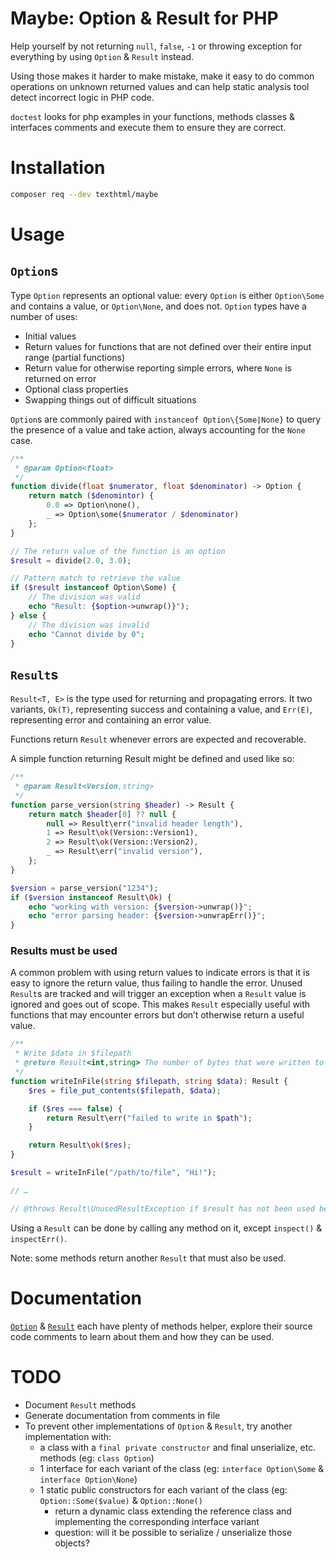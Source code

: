 # Maybe: Option & Result for PHP

Help yourself by not returning `null`, `false`, `-1` or throwing exception
for everything by using `Option` & `Result` instead.

Using those makes it harder to make mistake, make it easy to do common
operations on unknown returned values and can help static analysis tool detect
incorrect logic in PHP code.

`doctest` looks for php examples in your functions, methods classes & interfaces
comments and execute them to ensure they are correct.

# Installation

```sh
composer req --dev texthtml/maybe
```

# Usage

## `Option`s

Type `Option` represents an optional value: every `Option` is either
`Option\Some` and contains a value, or `Option\None`, and does not. `Option`
types have a number of uses:

* Initial values
* Return values for functions that are not defined over their entire input range (partial functions)
* Return value for otherwise reporting simple errors, where `None` is returned on error
* Optional class properties
* Swapping things out of difficult situations

`Option`s are commonly paired with `instanceof Option\{Some|None}` to query the
presence of a value and take action, always accounting for the `None` case.

```php
/**
 * @param Option<float>
 */
function divide(float $numerator, float $denominator) -> Option {
    return match ($denomintor) {
        0.0 => Option\none(),
        _ => Option\some($numerator / $denominator)
    };
}

// The return value of the function is an option
$result = divide(2.0, 3.0);

// Pattern match to retrieve the value
if ($result instanceof Option\Some) {
    // The division was valid
    echo "Result: {$option->unwrap()}");
} else {
    // The division was invalid
    echo "Cannot divide by 0";
}
```

## `Result`s

`Result<T, E>` is the type used for returning and propagating errors. It two
variants, `Ok(T)`, representing success and containing a value, and `Err(E)`,
representing error and containing an error value.

Functions return `Result` whenever errors are expected and recoverable.

A simple function returning Result might be defined and used like so:

```php
/**
 * @param Result<Version,string>
 */
function parse_version(string $header) -> Result {
    return match $header[0] ?? null {
        null => Result\err("invalid header length"),
        1 => Result\ok(Version::Version1),
        2 => Result\ok(Version::Version2),
        _ => Result\err("invalid version"),
    };
}

$version = parse_version("1234");
if ($version instanceof Result\Ok) {
    echo "working with version: {$version->unwrap()}";
    echo "error parsing header: {$version->unwrapErr()}";
}
```

### Results must be used

A common problem with using return values to indicate errors is that it is easy
to ignore the return value, thus failing to handle the error. Unused `Result`s
are tracked and will trigger an exception when a `Result` value is ignored and
goes out of scope. This makes `Result` especially useful with functions that may
encounter errors but don’t otherwise return a useful value.

```php
/**
 * Write $data in $filepath
 * @return Result<int,string> The number of bytes that were written to the file if Ok, an error message otherwise
 */
function writeInFile(string $filepath, string $data): Result {
    $res = file_put_contents($filepath, $data);

    if ($res === false) {
        return Result\err("failed to write in $path");
    }

    return Result\ok($res);
}

$result = writeInFile("/path/to/file", "Hi!");

// …

// @throws Result\UnusedResultException if $result has not been used before
```

Using a `Result` can be done by calling any method on it, except `inspect()` & `inspectErr()`.

Note: some methods return another `Result` that must also be used.

# Documentation

[`Option`](https://github.com/texthtml/maybe/blob/main/src/Option.php) &
[`Result`](https://github.com/texthtml/maybe/blob/main/src/Result.php) each have
plenty of methods helper, explore their source code comments to learn about them
and how they can be used.

# TODO

* Document `Result` methods
* Generate documentation from comments in file
* To prevent other implementations of `Option` & `Result`, try another implementation with:
    * a class with a `final private constructor` and final unserialize, etc. methods (eg: `class Option`)
    * 1 interface for each variant of the class (eg: `interface Option\Some` & `interface Option\None`)
    * 1 static public constructors for each variant of the class (eg: `Option::Some($value)` & `Option::None()`
        * return a dynamic class extending the reference class and implementing the corresponding interface variant
        * question: will it be possible to serialize / unserialize those objects?
